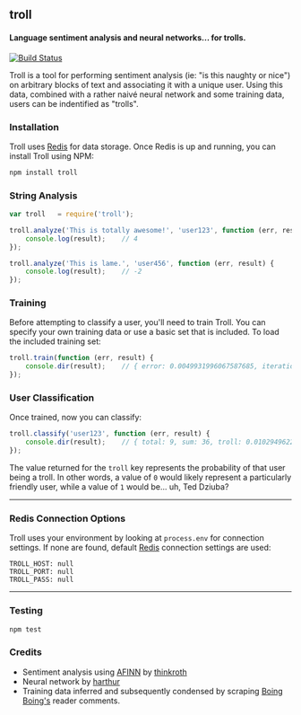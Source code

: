 ## troll
#### Language sentiment analysis and neural networks... for trolls.

[![Build Status](https://secure.travis-ci.org/thisandagain/troll.png)](http://travis-ci.org/thisandagain/troll)

Troll is a tool for performing sentiment analysis (ie: "is this naughty or nice") on arbitrary blocks of text and associating it with a unique user. Using this data, combined with a rather naivé neural network and some training data, users can be indentified as "trolls".

### Installation
Troll uses [Redis](http://redis.io/) for data storage. Once Redis is up and running, you can install Troll using NPM:
```bash
npm install troll
```

### String Analysis
```javascript
var troll   = require('troll');

troll.analyze('This is totally awesome!', 'user123', function (err, result) {
    console.log(result);    // 4
});

troll.analyze('This is lame.', 'user456', function (err, result) {
    console.log(result);    // -2
});
```

### Training
Before attempting to classify a user, you'll need to train Troll. You can specify your own training data or use a basic set that is included. To load the included training set:
```javascript
troll.train(function (err, result) {
    console.dir(result);    // { error: 0.0049931996067587685, iterations: 802 }
});
```

### User Classification
Once trained, now you can classify:
```javascript
troll.classify('user123', function (err, result) {
    console.dir(result);    // { total: 9, sum: 36, troll: 0.010294962292857838 }
});
```

The value returned for the `troll` key represents the probability of that user being a troll. In other words, a value of `0` would likely represent a particularly friendly user, while a value of `1` would be... uh, Ted Dziuba?

---

### Redis Connection Options
Troll uses your environment by looking at `process.env` for connection settings. If none are found, default [Redis](http://redis.io/) connection settings are used:
```
TROLL_HOST: null
TROLL_PORT: null
TROLL_PASS: null
```

---

### Testing
```bash
npm test
```

### Credits
- Sentiment analysis using [AFINN](http://www2.imm.dtu.dk/pubdb/views/publication_details.php?id=6010) by [thinkroth](https://github.com/thinkroth)
- Neural network by [harthur](https://github.com/harthur)
- Training data inferred and subsequently condensed by scraping [Boing Boing's](http://boingboing.net) reader comments.
